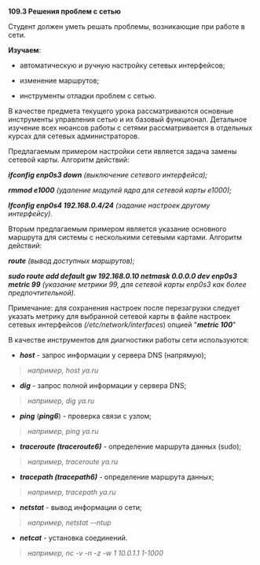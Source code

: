 **109.3 Решения проблем с сетью**

Студент должен уметь решать проблемы, возникающие при работе в сети.

**Изучаем**:

-   автоматическую и ручную настройку сетевых интерфейсов;

-   изменение маршрутов;

-   инструменты отладки проблем с сетью.

В качестве предмета текущего урока рассматриваются основные инструменты
управления сетью и их базовый функционал. Детальное изучение всех
нюансов работы с сетями рассматривается в отдельных курсах для сетевых
администраторов.

Предлагаемым примером настройки сети является задача замены сетевой
карты. Алгоритм действий:

***ifconfig enp0s3 down** (выключение сетевого интерфейса);*

***rmmod e1000** (удаление модулей ядра для сетевой карты e1000);*

***Ifconfig enp0s4 192.168.0.4/24** (задание настроек другому
интерфейсу).*

Вторым предлагаемым примером является указание основного маршрута для
системы с несколькими сетевыми картами. Алгоритм действий:

***route** (вывод доступных маршрутов);*

***sudo route add default gw 192.168.0.10 netmask 0.0.0.0 dev enp0s3
metric 99** (указание метрики 99, для сетевой карты enp0s3 как более
предпочтительной).*

Примечание: для сохранения настроек после перезагрузки следует указать
метрику для выбранной сетевой карты в файле настроек сетевых интерфейсов
*(/etc/network/interfaces*) опцией "***metric 100***"

В качестве инструментов для диагностики работы сети используются:

-   ***host*** - запрос информации у сервера DNS (напрямую);

> *например, host ya.ru*

-   ***dig*** - запрос полной информации у сервера DNS;

> *например, dig ya.ru*

-   ***ping*** (***ping6***) - проверка связи с узлом;

> *например, ping ya.ru*

-   ***traceroute (traceroute6)*** - определение маршрута данных (sudo);

> *например, traceroute ya.ru*

-   ***tracepath (tracepath6)*** - определение маршрута данных;

> *например, tracepath ya.ru*

-   ***netstat*** - вывод информации о сети;

> *например, netstat --ntup*

-   ***netcat*** - установка соединений.

> *например, nc -v -n -z -w 1 10.0.1.1 1-1000*
